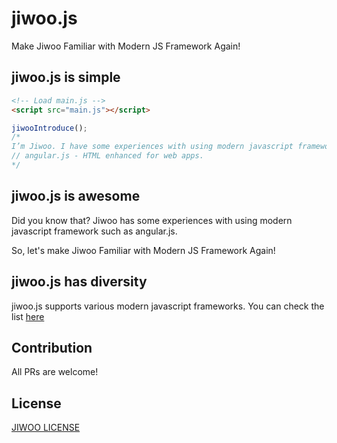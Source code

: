 # jiwoo.js
Make Jiwoo Familiar with Modern JS Framework Again!

## jiwoo.js is simple

```html
<!-- Load main.js -->
<script src="main.js"></script>
```
```JavaScript
jiwooIntroduce();
/*
I’m Jiwoo. I have some experiences with using modern javascript framework such as angular.js.
// angular.js - HTML enhanced for web apps.
*/
```

## jiwoo.js is awesome

Did you know that? Jiwoo has some experiences with using modern javascript framework such as angular.js.

So, let's make Jiwoo Familiar with Modern JS Framework Again!

## jiwoo.js has diversity

jiwoo.js supports various modern javascript frameworks. You can check the list [here](https://github.com/sorrycc/awesome-javascript)

## Contribution

All PRs are welcome!

## License

[JIWOO LICENSE](https://github.com/todoaskit/jiwoo.js/blob/master/LICENSE)

